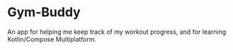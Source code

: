 # Gym-Buddy
An app for helping me keep track of my workout progress, and for learning Kotlin/Compose Multiplatform.
